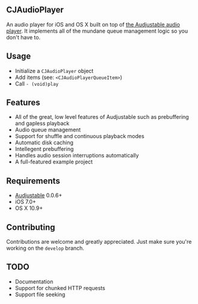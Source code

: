 CJAudioPlayer
-------------
An audio player for iOS and OS X built on top of [the Audjustable audio player](https://github.com/tumtumtum/audjustable). It implements all of the mundane queue management logic so you don't have to. 

Usage
-----
- Initialize a `CJAudioPlayer` object
- Add items (see: `<CJAudioPlayerQueueItem>`)
- Call `- (void)play`

Features
--------
- All of the great, low level features of Audjustable such as prebuffering and gapless playback
- Audio queue management
- Support for shuffle and continuous playback modes
- Automatic disk caching
- Intellegent prebuffering
- Handles audio session interruptions automatically
- A full-featured example project
	
Requirements
------------
- [Audjustable](https://github.com/tumtumtum/audjustable) 0.0.6+
- iOS 7.0+
- OS X 10.9+

Contributing
------------
Contributions are welcome and greatly appreciated. Just make sure you're working on the `develop` branch.

TODO
----
- Documentation
- Support for chunked HTTP requests
- Support file seeking
